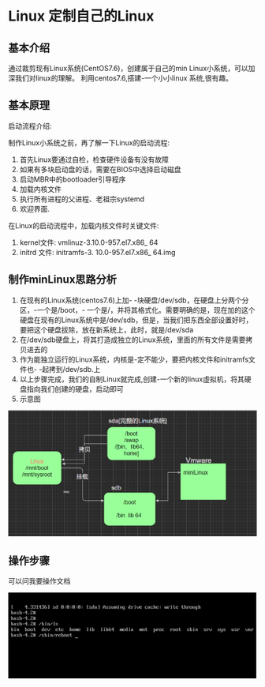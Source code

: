 # Linux 定制自己的Linux

## 基本介绍

通过裁剪现有Linux系统(CentOS7.6)，创建属于自己的min Linux小系统，可以加深我们对linux的理解。
利用centos7.6,搭建-一个小小linux 系统,很有趣。

## 基本原理

启动流程介绍:

制作Linux小系统之前，再了解一下Linux的启动流程:

1. 首先Linux要通过自检，检查硬件设备有没有故障
2. 如果有多块启动盘的话，需要在BIOS中选择启动磁盘
3. 启动MBR中的bootloader引导程序
4. 加载内核文件
5. 执行所有进程的父进程、老祖宗systemd
6. 欢迎界面.

在Linux的启动流程中，加载内核文件时关键文件:

1. kernel文件: vmlinuz-3.10.0-957.el7.x86_ 64
2.  initrd  文件: initramfs-3. 10.0-957.el7.x86_ 64.img

## 制作minLinux思路分析

1. 在现有的Linux系统(centos7.6)上加- -块硬盘/dev/sdb，在硬盘上分两个分区，-一个是/boot，- 一个是/，并将其格式化。需要明确的是，现在加的这个硬盘在现有的Linux系统中是/dev/sdb，但是，当我们把东西全部设置好时，要把这个硬盘拔除，放在新系统上，此时，就是/dev/sda
2. 在/dev/sdb硬盘上，将其打造成独立的Linux系统，里面的所有文件是需要拷贝进去的
3. 作为能独立运行的Linux系统，内核是-定不能少，要把内核文件和initramfs文件也- -起拷到/dev/sdb.上
4. 以上步骤完成，我们的自制Linux就完成,创建-一个新的linux虛拟机，将其硬盘指向我们创建的硬盘，启动即可
5. 示意图

![1632656569673](./images/19/01.png)

## 操作步骤

可以问我要操作文档

![1632668936287](./images/19/02.png)

